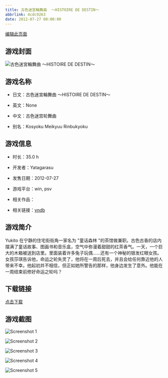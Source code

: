 ```yaml
---
title: 古色迷宮輪舞曲  ～HISTOIRE DE DESTIN～
abbrlink: 4cdc9263
date: 2012-07-27 00:00:00
---
```

[编辑此页面](https://github.com/ACG-3/ADV3-source/blob/main/source/_posts/%E5%8F%A4%E8%89%B2%E8%BF%B7%E5%AE%AE%E8%BC%AA%E8%88%9E%E6%9B%B2%20%20%EF%BD%9EHISTOIRE%20DE%20DESTIN%EF%BD%9E.md)

## 游戏封面

![古色迷宮輪舞曲  ～HISTOIRE DE DESTIN～](https://pan.timero.xyz/d/onedrive/img_lib_001/%E5%8F%A4%E8%89%B2%E8%BF%B7%E5%AE%AE%E8%BC%AA%E8%88%9E%E6%9B%B2%20%20%EF%BD%9EHISTOIRE%20DE%20DESTIN%EF%BD%9E_cover.avif)


## 游戏名称

- 日文：古色迷宮輪舞曲  ～HISTOIRE DE DESTIN～
- 英文：None
- 中文：古色迷宫轮舞曲

- 别名：Kosyoku Meikyuu Rinbukyoku


## 游戏信息

- 时长：35.0 h
- 开发者：Yatagarasu
- 发售日期：2012-07-27
- 游戏平台：win, psv
- 相关作品：

- 相关链接：[vndb](https://vndb.org/v10001)


## 游戏简介

Yukito 在宁静的住宅街街角一家名为 "童话森林 "的茶馆做兼职。古色古香的店内摆满了童话故事、图画书和音乐盒，空气中弥漫着甜甜的红茶香气。一天，一个巨大的木箱被送到店里。里面装着许多兔子玩偶......还有一个神秘的银发红眼女孩。女孩莎琪告诉他，命运之轮失灵了，他将在一周后死去，并且会给任何靠近他的人带来不幸。他起初并不相信，但正如她所警告的那样，他身边发生了意外。他能在一周结束前修好命运之轮吗？




## 下载链接

[点击下载](https://pan.timero.xyz/onedrive/adv_lib_001/%E5%8F%A4%E8%89%B2%E8%BF%B7%E5%AE%AE%E8%BC%AA%E8%88%9E%E6%9B%B2%20%20%EF%BD%9EHISTOIRE%20DE%20DESTIN%EF%BD%9E)


## 游戏截图


![Screenshot 1](https://pan.timero.xyz/d/onedrive/img_lib_001/%E5%8F%A4%E8%89%B2%E8%BF%B7%E5%AE%AE%E8%BC%AA%E8%88%9E%E6%9B%B2%20%20%EF%BD%9EHISTOIRE%20DE%20DESTIN%EF%BD%9E_Screenshot_1.avif)

![Screenshot 2](https://pan.timero.xyz/d/onedrive/img_lib_001/%E5%8F%A4%E8%89%B2%E8%BF%B7%E5%AE%AE%E8%BC%AA%E8%88%9E%E6%9B%B2%20%20%EF%BD%9EHISTOIRE%20DE%20DESTIN%EF%BD%9E_Screenshot_2.avif)

![Screenshot 3](https://pan.timero.xyz/d/onedrive/img_lib_001/%E5%8F%A4%E8%89%B2%E8%BF%B7%E5%AE%AE%E8%BC%AA%E8%88%9E%E6%9B%B2%20%20%EF%BD%9EHISTOIRE%20DE%20DESTIN%EF%BD%9E_Screenshot_3.avif)

![Screenshot 4](https://pan.timero.xyz/d/onedrive/img_lib_001/%E5%8F%A4%E8%89%B2%E8%BF%B7%E5%AE%AE%E8%BC%AA%E8%88%9E%E6%9B%B2%20%20%EF%BD%9EHISTOIRE%20DE%20DESTIN%EF%BD%9E_Screenshot_4.avif)

![Screenshot 5](https://pan.timero.xyz/d/onedrive/img_lib_001/%E5%8F%A4%E8%89%B2%E8%BF%B7%E5%AE%AE%E8%BC%AA%E8%88%9E%E6%9B%B2%20%20%EF%BD%9EHISTOIRE%20DE%20DESTIN%EF%BD%9E_Screenshot_5.avif)

